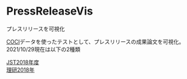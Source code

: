 # PressReleaseVis
プレスリリースを可視化

[COCI](https://opencitations.net/index/coci)データを使ったテストとして、プレスリリースの成果論文を可視化。  
2021/10/29現在は以下の2種類  

[JST2018年度](JST2018)  
[理研2018年](riken2018)  

